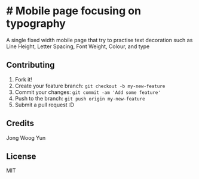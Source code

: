 # # Mobile page focusing on typography

A single fixed width mobile page that try to practise text decoration such as Line Height, Letter Spacing, Font Weight, Colour, and type

## Contributing

1. Fork it!
2. Create your feature branch: `git checkout -b my-new-feature`
3. Commit your changes: `git commit -am 'Add some feature'`
4. Push to the branch: `git push origin my-new-feature`
5. Submit a pull request :D

## Credits

Jong Woog Yun

## License

MIT